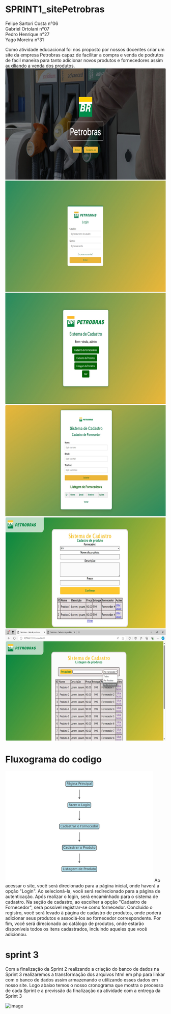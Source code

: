 # SPRINT1_sitePetrobras
Felipe Sartori Costa n°06 <br>
Gabriel Ortolani n°07 <br>
Pedro Henrique n°27 <br>
Yago Moreira n°31 <br>

Como atividade educacional foi nos proposto por nossos docentes criar um site da empresa Petrobras capaz de facilitar a compra e venda de podrutos de facil maneira para tanto adicionar novos produtos e fornecedores assim auxiliando a venda dos produtos.
<a href="https://github.com/gabriel-ortolani/SPRINT1_sitePetrobras/blob/main/Codigos_Pags/index.html"><img src="https://github.com/gabriel-ortolani/SPRINT1_sitePetrobras/blob/main/img/foto-site/pagina-inicial.jpeg" height="350"></a>
<a href="https://github.com/gabriel-ortolani/SPRINT1_sitePetrobras/blob/main/Codigos_Pags/login.html"><img src="https://github.com/gabriel-ortolani/SPRINT1_sitePetrobras/blob/main/img/foto-site/login.jpeg" height="350"></a>
<a href="https://github.com/gabriel-ortolani/SPRINT1_sitePetrobras/blob/main/Codigos_Pags/pag-principal.html"><img src="https://github.com/gabriel-ortolani/SPRINT1_sitePetrobras/blob/main/img/foto-site/SistemaCadastro.jpeg" height="350"></a>
<a href="https://github.com/gabriel-ortolani/SPRINT1_sitePetrobras/blob/main/Codigos_Pags/Cadastro.html"><img src="https://github.com/gabriel-ortolani/SPRINT1_sitePetrobras/blob/main/img/foto-site/CadastroFornecedor.jpeg" height="350"></a>
<a href="https://github.com/gabriel-ortolani/SPRINT1_sitePetrobras/blob/main/Codigos_Pags/Cadastro2.html"><img src="https://github.com/gabriel-ortolani/SPRINT1_sitePetrobras/blob/main/img/foto-site/Cadastro-produto.jpeg" height="350"></a>
<a href="https://github.com/gabriel-ortolani/SPRINT1_sitePetrobras/blob/main/Codigos_Pags/Listagem.html"><img src="https://github.com/gabriel-ortolani/SPRINT1_sitePetrobras/blob/main/img/foto-site/Lista-produtos.jpeg" height="350"></a>
# Fluxograma do codigo
<img src="https://github.com/gabriel-ortolani/SPRINT1_sitePetrobras/blob/main/fluxograma.jpeg" height="350">
Ao acessar o site, você será direcionado para a página inicial, onde haverá a opção "Login". Ao selecioná-la, você será redirecionado para a página de autenticação. Após realizar o login, será encaminhado para o sistema de cadastro. Na seção de cadastro, ao escolher a opção "Cadastro de Fornecedor", será possível registrar-se como fornecedor. Concluído o registro, você será levado à página de cadastro de produtos, onde poderá adicionar seus produtos e associá-los ao fornecedor correspondente. Por fim, você será direcionado ao catálogo de produtos, onde estarão disponíveis todos os itens cadastrados, incluindo aqueles que você adicionou.

# sprint 3
Com a finalização da Sprint 2 realizando a criação do banco de dados na Sprint 3 realizaremos a transformação dos arquivos html em php para linkar com o banco de dados assim armazenando e utilizando esses dados em nosso site. Logo abaixo temos o nosso cronograma que mostra o processo de cada Sprint e a previssão da finalização da atividade com a entrega da Sprint 3

<img height="350" alt="image" src="https://github.com/user-attachments/assets/51d16d4b-dc1c-445a-8344-816439b699a5">

